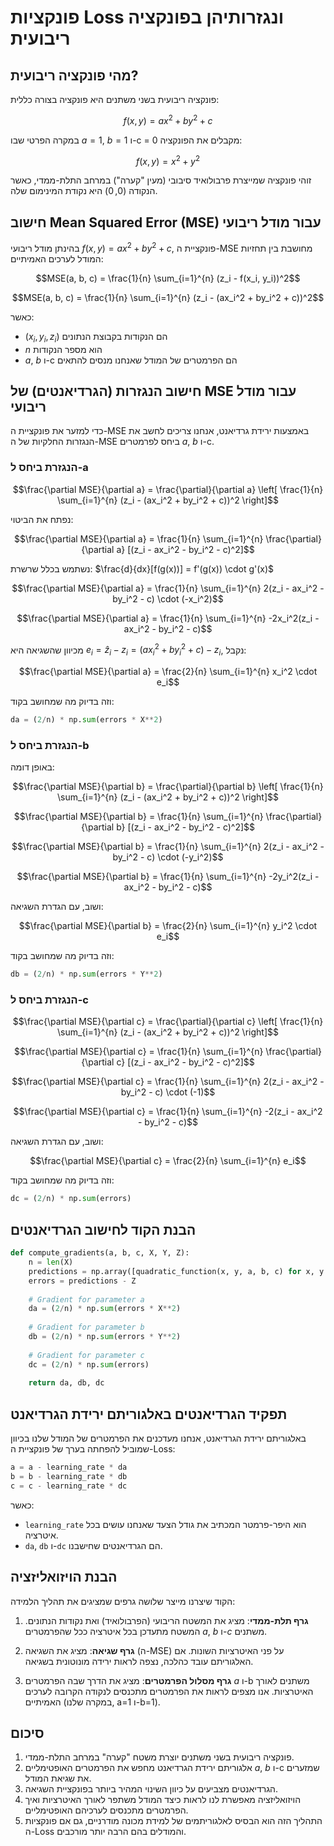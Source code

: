 # פונקציות Loss ונגזרותיהן בפונקציה ריבועית

## מהי פונקציה ריבועית?

פונקציה ריבועית בשני משתנים היא פונקציה בצורה כללית:

$$f(x, y) = ax^2 + by^2 + c$$

במקרה הפרטי שבו $a = 1$, $b = 1$ ו-c = 0 מקבלים את הפונקציה:

$$f(x, y) = x^2 + y^2$$

זוהי פונקציה שמייצרת פרבולואיד סיבובי (מעין "קערה") במרחב התלת-ממדי, כאשר הנקודה $(0,0)$ היא נקודת המינימום שלה.

## חישוב Mean Squared Error (MSE) עבור מודל ריבועי

בהינתן מודל ריבועי $f(x, y) = ax^2 + by^2 + c$, פונקציית ה-MSE מחושבת בין תחזיות המודל לערכים האמיתיים:

$$MSE(a, b, c) = \frac{1}{n} \sum_{i=1}^{n} (z_i - f(x_i, y_i))^2$$

$$MSE(a, b, c) = \frac{1}{n} \sum_{i=1}^{n} (z_i - (ax_i^2 + by_i^2 + c))^2$$

כאשר:
- $(x_i, y_i, z_i)$ הם הנקודות בקבוצת הנתונים
- $n$ הוא מספר הנקודות
- $a$, $b$ ו-c הם הפרמטרים של המודל שאנחנו מנסים להתאים

## חישוב הנגזרות (הגרדיאנטים) של MSE עבור מודל ריבועי

כדי למזער את פונקציית ה-MSE באמצעות ירידת גרדיאנט, אנחנו צריכים לחשב את הנגזרות החלקיות של ה-MSE ביחס לפרמטרים $a$, $b$ ו-c.

### הנגזרת ביחס ל-a

$$\frac{\partial MSE}{\partial a} = \frac{\partial}{\partial a} \left[ \frac{1}{n} \sum_{i=1}^{n} (z_i - (ax_i^2 + by_i^2 + c))^2 \right]$$

נפתח את הביטוי:

$$\frac{\partial MSE}{\partial a} = \frac{1}{n} \sum_{i=1}^{n} \frac{\partial}{\partial a} [(z_i - ax_i^2 - by_i^2 - c)^2]$$

נשתמש בכלל שרשרת: $\frac{d}{dx}[f(g(x))] = f'(g(x)) \cdot g'(x)$

$$\frac{\partial MSE}{\partial a} = \frac{1}{n} \sum_{i=1}^{n} 2(z_i - ax_i^2 - by_i^2 - c) \cdot (-x_i^2)$$

$$\frac{\partial MSE}{\partial a} = \frac{1}{n} \sum_{i=1}^{n} -2x_i^2(z_i - ax_i^2 - by_i^2 - c)$$

מכיוון שהשגיאה היא $e_i = \hat{z}_i - z_i = (ax_i^2 + by_i^2 + c) - z_i$, נקבל:

$$\frac{\partial MSE}{\partial a} = \frac{2}{n} \sum_{i=1}^{n} x_i^2 \cdot e_i$$

וזה בדיוק מה שמחושב בקוד:

```python
da = (2/n) * np.sum(errors * X**2)
```

### הנגזרת ביחס ל-b

באופן דומה:

$$\frac{\partial MSE}{\partial b} = \frac{\partial}{\partial b} \left[ \frac{1}{n} \sum_{i=1}^{n} (z_i - (ax_i^2 + by_i^2 + c))^2 \right]$$

$$\frac{\partial MSE}{\partial b} = \frac{1}{n} \sum_{i=1}^{n} \frac{\partial}{\partial b} [(z_i - ax_i^2 - by_i^2 - c)^2]$$

$$\frac{\partial MSE}{\partial b} = \frac{1}{n} \sum_{i=1}^{n} 2(z_i - ax_i^2 - by_i^2 - c) \cdot (-y_i^2)$$

$$\frac{\partial MSE}{\partial b} = \frac{1}{n} \sum_{i=1}^{n} -2y_i^2(z_i - ax_i^2 - by_i^2 - c)$$

ושוב, עם הגדרת השגיאה:

$$\frac{\partial MSE}{\partial b} = \frac{2}{n} \sum_{i=1}^{n} y_i^2 \cdot e_i$$

וזה בדיוק מה שמחושב בקוד:

```python
db = (2/n) * np.sum(errors * Y**2)
```

### הנגזרת ביחס ל-c

$$\frac{\partial MSE}{\partial c} = \frac{\partial}{\partial c} \left[ \frac{1}{n} \sum_{i=1}^{n} (z_i - (ax_i^2 + by_i^2 + c))^2 \right]$$

$$\frac{\partial MSE}{\partial c} = \frac{1}{n} \sum_{i=1}^{n} \frac{\partial}{\partial c} [(z_i - ax_i^2 - by_i^2 - c)^2]$$

$$\frac{\partial MSE}{\partial c} = \frac{1}{n} \sum_{i=1}^{n} 2(z_i - ax_i^2 - by_i^2 - c) \cdot (-1)$$

$$\frac{\partial MSE}{\partial c} = \frac{1}{n} \sum_{i=1}^{n} -2(z_i - ax_i^2 - by_i^2 - c)$$

ושוב, עם הגדרת השגיאה:

$$\frac{\partial MSE}{\partial c} = \frac{2}{n} \sum_{i=1}^{n} e_i$$

וזה בדיוק מה שמחושב בקוד:

```python
dc = (2/n) * np.sum(errors)
```

## הבנת הקוד לחישוב הגרדיאנטים

```python
def compute_gradients(a, b, c, X, Y, Z):
    n = len(X)
    predictions = np.array([quadratic_function(x, y, a, b, c) for x, y in zip(X, Y)])
    errors = predictions - Z
    
    # Gradient for parameter a
    da = (2/n) * np.sum(errors * X**2)
    
    # Gradient for parameter b
    db = (2/n) * np.sum(errors * Y**2)
    
    # Gradient for parameter c
    dc = (2/n) * np.sum(errors)
    
    return da, db, dc
```

## תפקיד הגרדיאנטים באלגוריתם ירידת הגרדיאנט

באלגוריתם ירידת הגרדיאנט, אנחנו מעדכנים את הפרמטרים של המודל שלנו בכיוון שמוביל להפחתה בערך של פונקציית ה-Loss:

```python
a = a - learning_rate * da
b = b - learning_rate * db
c = c - learning_rate * dc
```

כאשר:
- `learning_rate` הוא היפר-פרמטר המכתיב את גודל הצעד שאנחנו עושים בכל איטרציה.
- `da`, `db` ו-`dc` הם הגרדיאנטים שחישבנו.

## הבנת הויזואליזציה

הקוד שיצרנו מייצר שלושה גרפים שמציגים את תהליך הלמידה:

1. **גרף תלת-ממדי**: מציג את המשטח הריבועי (הפרבולואיד) ואת נקודות הנתונים. המשטח מתעדכן בכל איטרציה ככל שהפרמטרים $a$, $b$ ו-$c$ משתנים.

2. **גרף שגיאה**: מציג את השגיאה (ה-MSE) על פני האיטרציות השונות. אם האלגוריתם עובד כהלכה, נצפה לראות ירידה מונוטונית בשגיאה.

3. **גרף מסלול הפרמטרים**: מציג את הדרך שבה הפרמטרים $a$ ו-b משתנים לאורך האיטרציות. אנו מצפים לראות את הפרמטרים מתכנסים לנקודה הקרובה לערכים האמיתיים (במקרה שלנו, a=1 ו-b=1).

## סיכום

1. פונקציה ריבועית בשני משתנים יוצרת משטח "קערה" במרחב התלת-ממדי.
2. אלגוריתם ירידת הגרדיאנט מחפש את הפרמטרים האופטימליים $a$, $b$ ו-c שמזערים את שגיאת המודל.
3. הגרדיאנטים מצביעים על כיוון השינוי המהיר ביותר בפונקציית השגיאה.
4. הויזואליזציה מאפשרת לנו לראות כיצד המודל משתפר לאורך האיטרציות ואיך הפרמטרים מתכנסים לערכיהם האופטימליים.
5. התהליך הזה הוא הבסיס לאלגוריתמים של למידת מכונה מודרניים, גם אם פונקציות ה-Loss והמודלים בהם הרבה יותר מורכבים.

